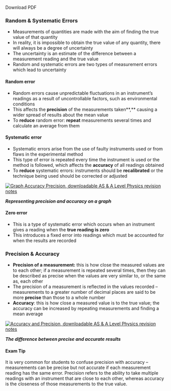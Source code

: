 Download PDF

### Random & Systematic Errors

-   Measurements of quantities are made with the aim of finding the true value of that quantity
-   In reality, it is impossible to obtain the true value of any quantity, there will always be a degree of uncertainty
-   The uncertainty is an estimate of the difference between a measurement reading and the true value
-   Random and systematic errors are two types of measurement errors which lead to uncertainty

#### Random error

-   Random errors cause unpredictable fluctuations in an instrument’s readings as a result of uncontrollable factors, such as environmental conditions
-   This affects the **precision** of the measurements taken**,** causing a wider spread of results about the mean value
-   To **reduce** random error: **repeat** measurements several times and calculate an average from them

#### Systematic error

-   Systematic errors arise from the use of faulty instruments used or from flaws in the experimental method
-   This type of error is repeated every time the instrument is used or the method is followed, which affects the **accuracy** of all readings obtained
-   To **reduce** systematic errors: instruments should be **recalibrated** or the technique being used should be corrected or adjusted

[![Graph Accuracy Precision, downloadable AS & A Level Physics revision notes](https://cdn.savemyexams.co.uk/wp-content/uploads/2020/09/1.2.1-Graph-Accuracy-Precision.png)](https://cdn.savemyexams.co.uk/wp-content/uploads/2020/09/1.2.1-Graph-Accuracy-Precision.png)

**_Representing precision and accuracy on a graph_**

#### Zero error

-   This is a type of systematic error which occurs when an instrument gives a reading when the **true reading is zero**
-   This introduces a fixed error into readings which must be accounted for when the results are recorded

### Precision & Accuracy

-   **Precision of a measurement:** this is how close the measured values are to each other; if a measurement is repeated several times, then they can be described as precise when the values are very similar to, or the same as, each other
-   The precision of a measurement is reflected in the values recorded – measurements to a greater number of decimal places are said to be more **precise** than those to a whole number
-   **Accuracy**: this is how close a measured value is to the true value; the accuracy can be increased by repeating measurements and finding a mean average

[![Accuracy and Precision, downloadable AS & A Level Physics revision notes](https://cdn.savemyexams.co.uk/wp-content/uploads/2020/09/1.2.1-Accuracy-and-Precision.png)](https://cdn.savemyexams.co.uk/wp-content/uploads/2020/09/1.2.1-Accuracy-and-Precision.png)

**_The difference between precise and accurate results_**

#### Exam Tip

It is very common for students to confuse precision with accuracy – measurements can be precise but not accurate if each measurement reading has the same error. Precision refers to the ability to take multiple readings with an instrument that are close to each other, whereas accuracy is the closeness of those measurements to the true value.